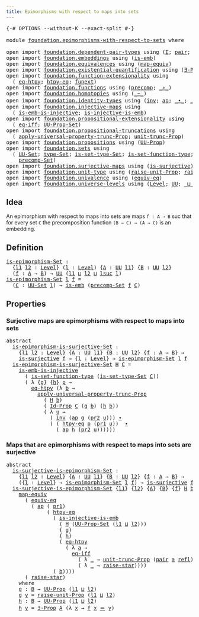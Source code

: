 ```yaml
---
title: Epimorphisms with respect to maps into sets
---
```


<pre class="Agda"><a id="69" class="Symbol">{-#</a> <a id="73" class="Keyword">OPTIONS</a> <a id="81" class="Pragma">--without-K</a> <a id="93" class="Pragma">--exact-split</a> <a id="107" class="Symbol">#-}</a>

<a id="112" class="Keyword">module</a> <a id="119" href="foundation.epimorphisms-with-respect-to-sets.html" class="Module">foundation.epimorphisms-with-respect-to-sets</a> <a id="164" class="Keyword">where</a>

<a id="171" class="Keyword">open</a> <a id="176" class="Keyword">import</a> <a id="183" href="foundation.dependent-pair-types.html" class="Module">foundation.dependent-pair-types</a> <a id="215" class="Keyword">using</a> <a id="221" class="Symbol">(</a><a id="222" href="foundation-core.dependent-pair-types.html#515" class="Record">Σ</a><a id="223" class="Symbol">;</a> <a id="225" href="foundation-core.dependent-pair-types.html#588" class="InductiveConstructor">pair</a><a id="229" class="Symbol">;</a> <a id="231" href="foundation-core.dependent-pair-types.html#605" class="Field">pr1</a><a id="234" class="Symbol">;</a> <a id="236" href="foundation-core.dependent-pair-types.html#617" class="Field">pr2</a><a id="239" class="Symbol">)</a>
<a id="241" class="Keyword">open</a> <a id="246" class="Keyword">import</a> <a id="253" href="foundation.embeddings.html" class="Module">foundation.embeddings</a> <a id="275" class="Keyword">using</a> <a id="281" class="Symbol">(</a><a id="282" href="foundation-core.embeddings.html#992" class="Function">is-emb</a><a id="288" class="Symbol">)</a>
<a id="290" class="Keyword">open</a> <a id="295" class="Keyword">import</a> <a id="302" href="foundation.equivalences.html" class="Module">foundation.equivalences</a> <a id="326" class="Keyword">using</a> <a id="332" class="Symbol">(</a><a id="333" href="foundation-core.equivalences.html#1821" class="Function">map-equiv</a><a id="342" class="Symbol">)</a>
<a id="344" class="Keyword">open</a> <a id="349" class="Keyword">import</a> <a id="356" href="foundation.existential-quantification.html" class="Module">foundation.existential-quantification</a> <a id="394" class="Keyword">using</a> <a id="400" class="Symbol">(</a><a id="401" href="foundation.existential-quantification.html#1666" class="Function">∃-Prop</a><a id="407" class="Symbol">)</a>
<a id="409" class="Keyword">open</a> <a id="414" class="Keyword">import</a> <a id="421" href="foundation.function-extensionality.html" class="Module">foundation.function-extensionality</a> <a id="456" class="Keyword">using</a>
  <a id="464" class="Symbol">(</a> <a id="466" href="foundation-core.function-extensionality.html#1463" class="Function">eq-htpy</a><a id="473" class="Symbol">;</a> <a id="475" href="foundation-core.function-extensionality.html#965" class="Function">htpy-eq</a><a id="482" class="Symbol">;</a> <a id="484" href="foundation-core.function-extensionality.html#1258" class="Postulate">funext</a><a id="490" class="Symbol">)</a>
<a id="492" class="Keyword">open</a> <a id="497" class="Keyword">import</a> <a id="504" href="foundation.functions.html" class="Module">foundation.functions</a> <a id="525" class="Keyword">using</a> <a id="531" class="Symbol">(</a><a id="532" href="foundation-core.functions.html#938" class="Function">precomp</a><a id="539" class="Symbol">;</a> <a id="541" href="foundation-core.functions.html#420" class="Function Operator">_∘_</a><a id="544" class="Symbol">)</a>
<a id="546" class="Keyword">open</a> <a id="551" class="Keyword">import</a> <a id="558" href="foundation.homotopies.html" class="Module">foundation.homotopies</a> <a id="580" class="Keyword">using</a> <a id="586" class="Symbol">(</a><a id="587" href="foundation-core.homotopies.html#627" class="Function Operator">_~_</a><a id="590" class="Symbol">)</a>
<a id="592" class="Keyword">open</a> <a id="597" class="Keyword">import</a> <a id="604" href="foundation.identity-types.html" class="Module">foundation.identity-types</a> <a id="630" class="Keyword">using</a> <a id="636" class="Symbol">(</a><a id="637" href="foundation-core.identity-types.html#2729" class="Function">inv</a><a id="640" class="Symbol">;</a> <a id="642" href="foundation-core.identity-types.html#4003" class="Function">ap</a><a id="644" class="Symbol">;</a> <a id="646" href="foundation-core.identity-types.html#2425" class="Function Operator">_∙_</a><a id="649" class="Symbol">;</a> <a id="651" href="foundation-core.identity-types.html#1865" class="Function Operator">_＝_</a><a id="654" class="Symbol">;</a> <a id="656" href="foundation-core.identity-types.html#1820" class="InductiveConstructor">refl</a><a id="660" class="Symbol">)</a>
<a id="662" class="Keyword">open</a> <a id="667" class="Keyword">import</a> <a id="674" href="foundation.injective-maps.html" class="Module">foundation.injective-maps</a> <a id="700" class="Keyword">using</a>
  <a id="708" class="Symbol">(</a> <a id="710" href="foundation.injective-maps.html#4586" class="Function">is-emb-is-injective</a><a id="729" class="Symbol">;</a> <a id="731" href="foundation.injective-maps.html#3645" class="Function">is-injective-is-emb</a><a id="750" class="Symbol">)</a>
<a id="752" class="Keyword">open</a> <a id="757" class="Keyword">import</a> <a id="764" href="foundation.propositional-extensionality.html" class="Module">foundation.propositional-extensionality</a> <a id="804" class="Keyword">using</a>
  <a id="812" class="Symbol">(</a> <a id="814" href="foundation.propositional-extensionality.html#3151" class="Function">eq-iff</a><a id="820" class="Symbol">;</a> <a id="822" href="foundation.propositional-extensionality.html#3781" class="Function">UU-Prop-Set</a><a id="833" class="Symbol">)</a>
<a id="835" class="Keyword">open</a> <a id="840" class="Keyword">import</a> <a id="847" href="foundation.propositional-truncations.html" class="Module">foundation.propositional-truncations</a> <a id="884" class="Keyword">using</a>
  <a id="892" class="Symbol">(</a> <a id="894" href="foundation.propositional-truncations.html#5775" class="Function">apply-universal-property-trunc-Prop</a><a id="929" class="Symbol">;</a> <a id="931" href="foundation.propositional-truncations.html#2293" class="Function">unit-trunc-Prop</a><a id="946" class="Symbol">)</a>
<a id="948" class="Keyword">open</a> <a id="953" class="Keyword">import</a> <a id="960" href="foundation.propositions.html" class="Module">foundation.propositions</a> <a id="984" class="Keyword">using</a> <a id="990" class="Symbol">(</a><a id="991" href="foundation-core.propositions.html#1393" class="Function">UU-Prop</a><a id="998" class="Symbol">)</a>
<a id="1000" class="Keyword">open</a> <a id="1005" class="Keyword">import</a> <a id="1012" href="foundation.sets.html" class="Module">foundation.sets</a> <a id="1028" class="Keyword">using</a>
  <a id="1036" class="Symbol">(</a> <a id="1038" href="foundation-core.sets.html#1190" class="Function">UU-Set</a><a id="1044" class="Symbol">;</a> <a id="1046" href="foundation-core.sets.html#1304" class="Function">type-Set</a><a id="1054" class="Symbol">;</a> <a id="1056" href="foundation-core.sets.html#1355" class="Function">is-set-type-Set</a><a id="1071" class="Symbol">;</a> <a id="1073" href="foundation.sets.html#3859" class="Function">is-set-function-type</a><a id="1093" class="Symbol">;</a> <a id="1095" href="foundation-core.sets.html#1420" class="Function">Id-Prop</a><a id="1102" class="Symbol">;</a>
    <a id="1108" href="foundation.sets.html#4453" class="Function">precomp-Set</a><a id="1119" class="Symbol">)</a>
<a id="1121" class="Keyword">open</a> <a id="1126" class="Keyword">import</a> <a id="1133" href="foundation.surjective-maps.html" class="Module">foundation.surjective-maps</a> <a id="1160" class="Keyword">using</a> <a id="1166" class="Symbol">(</a><a id="1167" href="foundation.surjective-maps.html#1938" class="Function">is-surjective</a><a id="1180" class="Symbol">)</a>
<a id="1182" class="Keyword">open</a> <a id="1187" class="Keyword">import</a> <a id="1194" href="foundation.unit-type.html" class="Module">foundation.unit-type</a> <a id="1215" class="Keyword">using</a> <a id="1221" class="Symbol">(</a><a id="1222" href="foundation.unit-type.html#3602" class="Function">raise-unit-Prop</a><a id="1237" class="Symbol">;</a> <a id="1239" href="foundation.unit-type.html#1788" class="Function">raise-star</a><a id="1249" class="Symbol">)</a>
<a id="1251" class="Keyword">open</a> <a id="1256" class="Keyword">import</a> <a id="1263" href="foundation.univalence.html" class="Module">foundation.univalence</a> <a id="1285" class="Keyword">using</a> <a id="1291" class="Symbol">(</a><a id="1292" href="foundation-core.univalence.html#987" class="Function">equiv-eq</a><a id="1300" class="Symbol">)</a>
<a id="1302" class="Keyword">open</a> <a id="1307" class="Keyword">import</a> <a id="1314" href="foundation.universe-levels.html" class="Module">foundation.universe-levels</a> <a id="1341" class="Keyword">using</a> <a id="1347" class="Symbol">(</a><a id="1348" href="Agda.Primitive.html#597" class="Postulate">Level</a><a id="1353" class="Symbol">;</a> <a id="1355" href="foundation-core.universe-levels.html#235" class="Primitive">UU</a><a id="1357" class="Symbol">;</a> <a id="1359" href="Agda.Primitive.html#810" class="Primitive Operator">_⊔_</a><a id="1362" class="Symbol">;</a> <a id="1364" href="Agda.Primitive.html#780" class="Primitive">lsuc</a><a id="1368" class="Symbol">)</a>
</pre>
## Idea

An epimorphism with respect to maps into sets are maps `f : A → B` suc that for every set `C` the precomposition function `(B → C) → (A → C)` is an embedding.

## Definition

<pre class="Agda"><a id="is-epimorphism-Set"></a><a id="1567" href="foundation.epimorphisms-with-respect-to-sets.html#1567" class="Function">is-epimorphism-Set</a> <a id="1586" class="Symbol">:</a>
  <a id="1590" class="Symbol">{</a><a id="1591" href="foundation.epimorphisms-with-respect-to-sets.html#1591" class="Bound">l1</a> <a id="1594" href="foundation.epimorphisms-with-respect-to-sets.html#1594" class="Bound">l2</a> <a id="1597" class="Symbol">:</a> <a id="1599" href="Agda.Primitive.html#597" class="Postulate">Level</a><a id="1604" class="Symbol">}</a> <a id="1606" class="Symbol">(</a><a id="1607" href="foundation.epimorphisms-with-respect-to-sets.html#1607" class="Bound">l</a> <a id="1609" class="Symbol">:</a> <a id="1611" href="Agda.Primitive.html#597" class="Postulate">Level</a><a id="1616" class="Symbol">)</a> <a id="1618" class="Symbol">{</a><a id="1619" href="foundation.epimorphisms-with-respect-to-sets.html#1619" class="Bound">A</a> <a id="1621" class="Symbol">:</a> <a id="1623" href="foundation-core.universe-levels.html#235" class="Primitive">UU</a> <a id="1626" href="foundation.epimorphisms-with-respect-to-sets.html#1591" class="Bound">l1</a><a id="1628" class="Symbol">}</a> <a id="1630" class="Symbol">{</a><a id="1631" href="foundation.epimorphisms-with-respect-to-sets.html#1631" class="Bound">B</a> <a id="1633" class="Symbol">:</a> <a id="1635" href="foundation-core.universe-levels.html#235" class="Primitive">UU</a> <a id="1638" href="foundation.epimorphisms-with-respect-to-sets.html#1594" class="Bound">l2</a><a id="1640" class="Symbol">}</a>
  <a id="1644" class="Symbol">(</a><a id="1645" href="foundation.epimorphisms-with-respect-to-sets.html#1645" class="Bound">f</a> <a id="1647" class="Symbol">:</a> <a id="1649" href="foundation.epimorphisms-with-respect-to-sets.html#1619" class="Bound">A</a> <a id="1651" class="Symbol">→</a> <a id="1653" href="foundation.epimorphisms-with-respect-to-sets.html#1631" class="Bound">B</a><a id="1654" class="Symbol">)</a> <a id="1656" class="Symbol">→</a> <a id="1658" href="foundation-core.universe-levels.html#235" class="Primitive">UU</a> <a id="1661" class="Symbol">(</a><a id="1662" href="foundation.epimorphisms-with-respect-to-sets.html#1591" class="Bound">l1</a> <a id="1665" href="Agda.Primitive.html#810" class="Primitive Operator">⊔</a> <a id="1667" href="foundation.epimorphisms-with-respect-to-sets.html#1594" class="Bound">l2</a> <a id="1670" href="Agda.Primitive.html#810" class="Primitive Operator">⊔</a> <a id="1672" href="Agda.Primitive.html#780" class="Primitive">lsuc</a> <a id="1677" href="foundation.epimorphisms-with-respect-to-sets.html#1607" class="Bound">l</a><a id="1678" class="Symbol">)</a>
<a id="1680" href="foundation.epimorphisms-with-respect-to-sets.html#1567" class="Function">is-epimorphism-Set</a> <a id="1699" href="foundation.epimorphisms-with-respect-to-sets.html#1699" class="Bound">l</a> <a id="1701" href="foundation.epimorphisms-with-respect-to-sets.html#1701" class="Bound">f</a> <a id="1703" class="Symbol">=</a>
  <a id="1707" class="Symbol">(</a><a id="1708" href="foundation.epimorphisms-with-respect-to-sets.html#1708" class="Bound">C</a> <a id="1710" class="Symbol">:</a> <a id="1712" href="foundation-core.sets.html#1190" class="Function">UU-Set</a> <a id="1719" href="foundation.epimorphisms-with-respect-to-sets.html#1699" class="Bound">l</a><a id="1720" class="Symbol">)</a> <a id="1722" class="Symbol">→</a> <a id="1724" href="foundation-core.embeddings.html#992" class="Function">is-emb</a> <a id="1731" class="Symbol">(</a><a id="1732" href="foundation.sets.html#4453" class="Function">precomp-Set</a> <a id="1744" href="foundation.epimorphisms-with-respect-to-sets.html#1701" class="Bound">f</a> <a id="1746" href="foundation.epimorphisms-with-respect-to-sets.html#1708" class="Bound">C</a><a id="1747" class="Symbol">)</a>
</pre>
## Properties

### Surjective maps are epimorphisms with respect to maps into sets

<pre class="Agda"><a id="1846" class="Keyword">abstract</a>
  <a id="is-epimorphism-is-surjective-Set"></a><a id="1857" href="foundation.epimorphisms-with-respect-to-sets.html#1857" class="Function">is-epimorphism-is-surjective-Set</a> <a id="1890" class="Symbol">:</a>
    <a id="1896" class="Symbol">{</a><a id="1897" href="foundation.epimorphisms-with-respect-to-sets.html#1897" class="Bound">l1</a> <a id="1900" href="foundation.epimorphisms-with-respect-to-sets.html#1900" class="Bound">l2</a> <a id="1903" class="Symbol">:</a> <a id="1905" href="Agda.Primitive.html#597" class="Postulate">Level</a><a id="1910" class="Symbol">}</a> <a id="1912" class="Symbol">{</a><a id="1913" href="foundation.epimorphisms-with-respect-to-sets.html#1913" class="Bound">A</a> <a id="1915" class="Symbol">:</a> <a id="1917" href="foundation-core.universe-levels.html#235" class="Primitive">UU</a> <a id="1920" href="foundation.epimorphisms-with-respect-to-sets.html#1897" class="Bound">l1</a><a id="1922" class="Symbol">}</a> <a id="1924" class="Symbol">{</a><a id="1925" href="foundation.epimorphisms-with-respect-to-sets.html#1925" class="Bound">B</a> <a id="1927" class="Symbol">:</a> <a id="1929" href="foundation-core.universe-levels.html#235" class="Primitive">UU</a> <a id="1932" href="foundation.epimorphisms-with-respect-to-sets.html#1900" class="Bound">l2</a><a id="1934" class="Symbol">}</a> <a id="1936" class="Symbol">{</a><a id="1937" href="foundation.epimorphisms-with-respect-to-sets.html#1937" class="Bound">f</a> <a id="1939" class="Symbol">:</a> <a id="1941" href="foundation.epimorphisms-with-respect-to-sets.html#1913" class="Bound">A</a> <a id="1943" class="Symbol">→</a> <a id="1945" href="foundation.epimorphisms-with-respect-to-sets.html#1925" class="Bound">B</a><a id="1946" class="Symbol">}</a> <a id="1948" class="Symbol">→</a>
    <a id="1954" href="foundation.surjective-maps.html#1938" class="Function">is-surjective</a> <a id="1968" href="foundation.epimorphisms-with-respect-to-sets.html#1937" class="Bound">f</a> <a id="1970" class="Symbol">→</a> <a id="1972" class="Symbol">{</a><a id="1973" href="foundation.epimorphisms-with-respect-to-sets.html#1973" class="Bound">l</a> <a id="1975" class="Symbol">:</a> <a id="1977" href="Agda.Primitive.html#597" class="Postulate">Level</a><a id="1982" class="Symbol">}</a> <a id="1984" class="Symbol">→</a> <a id="1986" href="foundation.epimorphisms-with-respect-to-sets.html#1567" class="Function">is-epimorphism-Set</a> <a id="2005" href="foundation.epimorphisms-with-respect-to-sets.html#1973" class="Bound">l</a> <a id="2007" href="foundation.epimorphisms-with-respect-to-sets.html#1937" class="Bound">f</a>
  <a id="2011" href="foundation.epimorphisms-with-respect-to-sets.html#1857" class="Function">is-epimorphism-is-surjective-Set</a> <a id="2044" href="foundation.epimorphisms-with-respect-to-sets.html#2044" class="Bound">H</a> <a id="2046" href="foundation.epimorphisms-with-respect-to-sets.html#2046" class="Bound">C</a> <a id="2048" class="Symbol">=</a>
    <a id="2054" href="foundation.injective-maps.html#4586" class="Function">is-emb-is-injective</a>
      <a id="2080" class="Symbol">(</a> <a id="2082" href="foundation.sets.html#3859" class="Function">is-set-function-type</a> <a id="2103" class="Symbol">(</a><a id="2104" href="foundation-core.sets.html#1355" class="Function">is-set-type-Set</a> <a id="2120" href="foundation.epimorphisms-with-respect-to-sets.html#2046" class="Bound">C</a><a id="2121" class="Symbol">))</a>
      <a id="2130" class="Symbol">(</a> <a id="2132" class="Symbol">λ</a> <a id="2134" class="Symbol">{</a><a id="2135" href="foundation.epimorphisms-with-respect-to-sets.html#2135" class="Bound">g</a><a id="2136" class="Symbol">}</a> <a id="2138" class="Symbol">{</a><a id="2139" href="foundation.epimorphisms-with-respect-to-sets.html#2139" class="Bound">h</a><a id="2140" class="Symbol">}</a> <a id="2142" href="foundation.epimorphisms-with-respect-to-sets.html#2142" class="Bound">p</a> <a id="2144" class="Symbol">→</a>
        <a id="2154" href="foundation-core.function-extensionality.html#1463" class="Function">eq-htpy</a> <a id="2162" class="Symbol">(λ</a> <a id="2165" href="foundation.epimorphisms-with-respect-to-sets.html#2165" class="Bound">b</a> <a id="2167" class="Symbol">→</a>
          <a id="2179" href="foundation.propositional-truncations.html#5775" class="Function">apply-universal-property-trunc-Prop</a>
            <a id="2227" class="Symbol">(</a> <a id="2229" href="foundation.epimorphisms-with-respect-to-sets.html#2044" class="Bound">H</a> <a id="2231" href="foundation.epimorphisms-with-respect-to-sets.html#2165" class="Bound">b</a><a id="2232" class="Symbol">)</a>
            <a id="2246" class="Symbol">(</a> <a id="2248" href="foundation-core.sets.html#1420" class="Function">Id-Prop</a> <a id="2256" href="foundation.epimorphisms-with-respect-to-sets.html#2046" class="Bound">C</a> <a id="2258" class="Symbol">(</a><a id="2259" href="foundation.epimorphisms-with-respect-to-sets.html#2135" class="Bound">g</a> <a id="2261" href="foundation.epimorphisms-with-respect-to-sets.html#2165" class="Bound">b</a><a id="2262" class="Symbol">)</a> <a id="2264" class="Symbol">(</a><a id="2265" href="foundation.epimorphisms-with-respect-to-sets.html#2139" class="Bound">h</a> <a id="2267" href="foundation.epimorphisms-with-respect-to-sets.html#2165" class="Bound">b</a><a id="2268" class="Symbol">))</a>
            <a id="2283" class="Symbol">(</a> <a id="2285" class="Symbol">λ</a> <a id="2287" href="foundation.epimorphisms-with-respect-to-sets.html#2287" class="Bound">u</a> <a id="2289" class="Symbol">→</a>
              <a id="2305" class="Symbol">(</a> <a id="2307" href="foundation-core.identity-types.html#2729" class="Function">inv</a> <a id="2311" class="Symbol">(</a><a id="2312" href="foundation-core.identity-types.html#4003" class="Function">ap</a> <a id="2315" href="foundation.epimorphisms-with-respect-to-sets.html#2135" class="Bound">g</a> <a id="2317" class="Symbol">(</a><a id="2318" href="foundation-core.dependent-pair-types.html#617" class="Field">pr2</a> <a id="2322" href="foundation.epimorphisms-with-respect-to-sets.html#2287" class="Bound">u</a><a id="2323" class="Symbol">)))</a> <a id="2327" href="foundation-core.identity-types.html#2425" class="Function Operator">∙</a>
              <a id="2343" class="Symbol">(</a> <a id="2345" class="Symbol">(</a> <a id="2347" href="foundation-core.function-extensionality.html#965" class="Function">htpy-eq</a> <a id="2355" href="foundation.epimorphisms-with-respect-to-sets.html#2142" class="Bound">p</a> <a id="2357" class="Symbol">(</a><a id="2358" href="foundation-core.dependent-pair-types.html#605" class="Field">pr1</a> <a id="2362" href="foundation.epimorphisms-with-respect-to-sets.html#2287" class="Bound">u</a><a id="2363" class="Symbol">))</a>  <a id="2367" href="foundation-core.identity-types.html#2425" class="Function Operator">∙</a>
                <a id="2385" class="Symbol">(</a> <a id="2387" href="foundation-core.identity-types.html#4003" class="Function">ap</a> <a id="2390" href="foundation.epimorphisms-with-respect-to-sets.html#2139" class="Bound">h</a> <a id="2392" class="Symbol">(</a><a id="2393" href="foundation-core.dependent-pair-types.html#617" class="Field">pr2</a> <a id="2397" href="foundation.epimorphisms-with-respect-to-sets.html#2287" class="Bound">u</a><a id="2398" class="Symbol">))))))</a>
</pre>
### Maps that are epimorphisms with respect to maps into sets are surjective

<pre class="Agda"><a id="2496" class="Keyword">abstract</a>
  <a id="is-surjective-is-epimorphism-Set"></a><a id="2507" href="foundation.epimorphisms-with-respect-to-sets.html#2507" class="Function">is-surjective-is-epimorphism-Set</a> <a id="2540" class="Symbol">:</a>
    <a id="2546" class="Symbol">{</a><a id="2547" href="foundation.epimorphisms-with-respect-to-sets.html#2547" class="Bound">l1</a> <a id="2550" href="foundation.epimorphisms-with-respect-to-sets.html#2550" class="Bound">l2</a> <a id="2553" class="Symbol">:</a> <a id="2555" href="Agda.Primitive.html#597" class="Postulate">Level</a><a id="2560" class="Symbol">}</a> <a id="2562" class="Symbol">{</a><a id="2563" href="foundation.epimorphisms-with-respect-to-sets.html#2563" class="Bound">A</a> <a id="2565" class="Symbol">:</a> <a id="2567" href="foundation-core.universe-levels.html#235" class="Primitive">UU</a> <a id="2570" href="foundation.epimorphisms-with-respect-to-sets.html#2547" class="Bound">l1</a><a id="2572" class="Symbol">}</a> <a id="2574" class="Symbol">{</a><a id="2575" href="foundation.epimorphisms-with-respect-to-sets.html#2575" class="Bound">B</a> <a id="2577" class="Symbol">:</a> <a id="2579" href="foundation-core.universe-levels.html#235" class="Primitive">UU</a> <a id="2582" href="foundation.epimorphisms-with-respect-to-sets.html#2550" class="Bound">l2</a><a id="2584" class="Symbol">}</a> <a id="2586" class="Symbol">{</a><a id="2587" href="foundation.epimorphisms-with-respect-to-sets.html#2587" class="Bound">f</a> <a id="2589" class="Symbol">:</a> <a id="2591" href="foundation.epimorphisms-with-respect-to-sets.html#2563" class="Bound">A</a> <a id="2593" class="Symbol">→</a> <a id="2595" href="foundation.epimorphisms-with-respect-to-sets.html#2575" class="Bound">B</a><a id="2596" class="Symbol">}</a> <a id="2598" class="Symbol">→</a>
    <a id="2604" class="Symbol">({</a><a id="2606" href="foundation.epimorphisms-with-respect-to-sets.html#2606" class="Bound">l</a> <a id="2608" class="Symbol">:</a> <a id="2610" href="Agda.Primitive.html#597" class="Postulate">Level</a><a id="2615" class="Symbol">}</a> <a id="2617" class="Symbol">→</a> <a id="2619" href="foundation.epimorphisms-with-respect-to-sets.html#1567" class="Function">is-epimorphism-Set</a> <a id="2638" href="foundation.epimorphisms-with-respect-to-sets.html#2606" class="Bound">l</a> <a id="2640" href="foundation.epimorphisms-with-respect-to-sets.html#2587" class="Bound">f</a><a id="2641" class="Symbol">)</a> <a id="2643" class="Symbol">→</a> <a id="2645" href="foundation.surjective-maps.html#1938" class="Function">is-surjective</a> <a id="2659" href="foundation.epimorphisms-with-respect-to-sets.html#2587" class="Bound">f</a>
  <a id="2663" href="foundation.epimorphisms-with-respect-to-sets.html#2507" class="Function">is-surjective-is-epimorphism-Set</a> <a id="2696" class="Symbol">{</a><a id="2697" href="foundation.epimorphisms-with-respect-to-sets.html#2697" class="Bound">l1</a><a id="2699" class="Symbol">}</a> <a id="2701" class="Symbol">{</a><a id="2702" href="foundation.epimorphisms-with-respect-to-sets.html#2702" class="Bound">l2</a><a id="2704" class="Symbol">}</a> <a id="2706" class="Symbol">{</a><a id="2707" href="foundation.epimorphisms-with-respect-to-sets.html#2707" class="Bound">A</a><a id="2708" class="Symbol">}</a> <a id="2710" class="Symbol">{</a><a id="2711" href="foundation.epimorphisms-with-respect-to-sets.html#2711" class="Bound">B</a><a id="2712" class="Symbol">}</a> <a id="2714" class="Symbol">{</a><a id="2715" href="foundation.epimorphisms-with-respect-to-sets.html#2715" class="Bound">f</a><a id="2716" class="Symbol">}</a> <a id="2718" href="foundation.epimorphisms-with-respect-to-sets.html#2718" class="Bound">H</a> <a id="2720" href="foundation.epimorphisms-with-respect-to-sets.html#2720" class="Bound">b</a> <a id="2722" class="Symbol">=</a>
    <a id="2728" href="foundation-core.equivalences.html#1821" class="Function">map-equiv</a>
      <a id="2744" class="Symbol">(</a> <a id="2746" href="foundation-core.univalence.html#987" class="Function">equiv-eq</a>
        <a id="2763" class="Symbol">(</a> <a id="2765" href="foundation-core.identity-types.html#4003" class="Function">ap</a> <a id="2768" class="Symbol">(</a> <a id="2770" href="foundation-core.dependent-pair-types.html#605" class="Field">pr1</a><a id="2773" class="Symbol">)</a>
             <a id="2788" class="Symbol">(</a> <a id="2790" href="foundation-core.function-extensionality.html#965" class="Function">htpy-eq</a>
               <a id="2813" class="Symbol">(</a> <a id="2815" href="foundation.injective-maps.html#3645" class="Function">is-injective-is-emb</a>
                 <a id="2852" class="Symbol">(</a> <a id="2854" href="foundation.epimorphisms-with-respect-to-sets.html#2718" class="Bound">H</a> <a id="2856" class="Symbol">(</a><a id="2857" href="foundation.propositional-extensionality.html#3781" class="Function">UU-Prop-Set</a> <a id="2869" class="Symbol">(</a><a id="2870" href="foundation.epimorphisms-with-respect-to-sets.html#2697" class="Bound">l1</a> <a id="2873" href="Agda.Primitive.html#810" class="Primitive Operator">⊔</a> <a id="2875" href="foundation.epimorphisms-with-respect-to-sets.html#2702" class="Bound">l2</a><a id="2877" class="Symbol">)))</a>
                 <a id="2898" class="Symbol">{</a> <a id="2900" href="foundation.epimorphisms-with-respect-to-sets.html#3172" class="Function">g</a><a id="2901" class="Symbol">}</a>
                 <a id="2920" class="Symbol">{</a> <a id="2922" href="foundation.epimorphisms-with-respect-to-sets.html#3238" class="Function">h</a><a id="2923" class="Symbol">}</a>
                 <a id="2942" class="Symbol">(</a> <a id="2944" href="foundation-core.function-extensionality.html#1463" class="Function">eq-htpy</a>
                   <a id="2971" class="Symbol">(</a> <a id="2973" class="Symbol">λ</a> <a id="2975" href="foundation.epimorphisms-with-respect-to-sets.html#2975" class="Bound">a</a> <a id="2977" class="Symbol">→</a>
                     <a id="3000" href="foundation.propositional-extensionality.html#3151" class="Function">eq-iff</a>
                       <a id="3030" class="Symbol">(</a> <a id="3032" class="Symbol">λ</a> <a id="3034" href="foundation.epimorphisms-with-respect-to-sets.html#3034" class="Bound">_</a> <a id="3036" class="Symbol">→</a> <a id="3038" href="foundation.propositional-truncations.html#2293" class="Function">unit-trunc-Prop</a> <a id="3054" class="Symbol">(</a><a id="3055" href="foundation-core.dependent-pair-types.html#588" class="InductiveConstructor">pair</a> <a id="3060" href="foundation.epimorphisms-with-respect-to-sets.html#2975" class="Bound">a</a> <a id="3062" href="foundation-core.identity-types.html#1820" class="InductiveConstructor">refl</a><a id="3066" class="Symbol">))</a>
                       <a id="3092" class="Symbol">(</a> <a id="3094" class="Symbol">λ</a> <a id="3096" href="foundation.epimorphisms-with-respect-to-sets.html#3096" class="Bound">_</a> <a id="3098" class="Symbol">→</a> <a id="3100" href="foundation.unit-type.html#1788" class="Function">raise-star</a><a id="3110" class="Symbol">))))</a>
               <a id="3130" class="Symbol">(</a> <a id="3132" href="foundation.epimorphisms-with-respect-to-sets.html#2720" class="Bound">b</a><a id="3133" class="Symbol">))))</a>
      <a id="3144" class="Symbol">(</a> <a id="3146" href="foundation.unit-type.html#1788" class="Function">raise-star</a><a id="3156" class="Symbol">)</a>
    <a id="3162" class="Keyword">where</a>
    <a id="3172" href="foundation.epimorphisms-with-respect-to-sets.html#3172" class="Function">g</a> <a id="3174" class="Symbol">:</a> <a id="3176" href="foundation.epimorphisms-with-respect-to-sets.html#2711" class="Bound">B</a> <a id="3178" class="Symbol">→</a> <a id="3180" href="foundation-core.propositions.html#1393" class="Function">UU-Prop</a> <a id="3188" class="Symbol">(</a><a id="3189" href="foundation.epimorphisms-with-respect-to-sets.html#2697" class="Bound">l1</a> <a id="3192" href="Agda.Primitive.html#810" class="Primitive Operator">⊔</a> <a id="3194" href="foundation.epimorphisms-with-respect-to-sets.html#2702" class="Bound">l2</a><a id="3196" class="Symbol">)</a>
    <a id="3202" href="foundation.epimorphisms-with-respect-to-sets.html#3172" class="Function">g</a> <a id="3204" href="foundation.epimorphisms-with-respect-to-sets.html#3204" class="Bound">y</a> <a id="3206" class="Symbol">=</a> <a id="3208" href="foundation.unit-type.html#3602" class="Function">raise-unit-Prop</a> <a id="3224" class="Symbol">(</a><a id="3225" href="foundation.epimorphisms-with-respect-to-sets.html#2697" class="Bound">l1</a> <a id="3228" href="Agda.Primitive.html#810" class="Primitive Operator">⊔</a> <a id="3230" href="foundation.epimorphisms-with-respect-to-sets.html#2702" class="Bound">l2</a><a id="3232" class="Symbol">)</a>
    <a id="3238" href="foundation.epimorphisms-with-respect-to-sets.html#3238" class="Function">h</a> <a id="3240" class="Symbol">:</a> <a id="3242" href="foundation.epimorphisms-with-respect-to-sets.html#2711" class="Bound">B</a> <a id="3244" class="Symbol">→</a> <a id="3246" href="foundation-core.propositions.html#1393" class="Function">UU-Prop</a> <a id="3254" class="Symbol">(</a><a id="3255" href="foundation.epimorphisms-with-respect-to-sets.html#2697" class="Bound">l1</a> <a id="3258" href="Agda.Primitive.html#810" class="Primitive Operator">⊔</a> <a id="3260" href="foundation.epimorphisms-with-respect-to-sets.html#2702" class="Bound">l2</a><a id="3262" class="Symbol">)</a>
    <a id="3268" href="foundation.epimorphisms-with-respect-to-sets.html#3238" class="Function">h</a> <a id="3270" href="foundation.epimorphisms-with-respect-to-sets.html#3270" class="Bound">y</a> <a id="3272" class="Symbol">=</a> <a id="3274" href="foundation.existential-quantification.html#1666" class="Function">∃-Prop</a> <a id="3281" href="foundation.epimorphisms-with-respect-to-sets.html#2707" class="Bound">A</a> <a id="3283" class="Symbol">(λ</a> <a id="3286" href="foundation.epimorphisms-with-respect-to-sets.html#3286" class="Bound">x</a> <a id="3288" class="Symbol">→</a> <a id="3290" href="foundation.epimorphisms-with-respect-to-sets.html#2715" class="Bound">f</a> <a id="3292" href="foundation.epimorphisms-with-respect-to-sets.html#3286" class="Bound">x</a> <a id="3294" href="foundation-core.identity-types.html#1865" class="Function Operator">＝</a> <a id="3296" href="foundation.epimorphisms-with-respect-to-sets.html#3270" class="Bound">y</a><a id="3297" class="Symbol">)</a>
</pre>